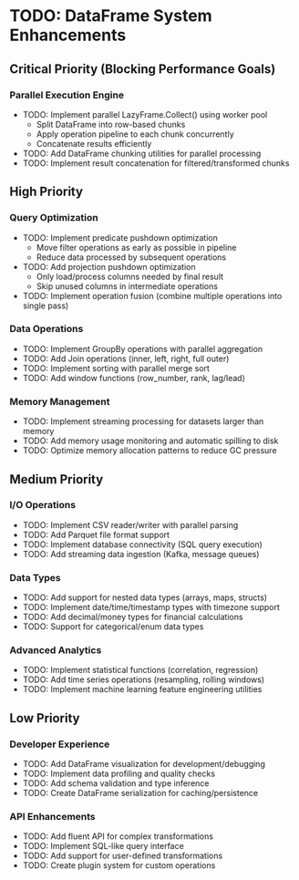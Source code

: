 # TODO: DataFrame System Enhancements

## Critical Priority (Blocking Performance Goals)

### Parallel Execution Engine
- TODO: Implement parallel LazyFrame.Collect() using worker pool
  - Split DataFrame into row-based chunks
  - Apply operation pipeline to each chunk concurrently
  - Concatenate results efficiently
- TODO: Add DataFrame chunking utilities for parallel processing
- TODO: Implement result concatenation for filtered/transformed chunks

## High Priority

### Query Optimization
- TODO: Implement predicate pushdown optimization
  - Move filter operations as early as possible in pipeline
  - Reduce data processed by subsequent operations
- TODO: Add projection pushdown optimization  
  - Only load/process columns needed by final result
  - Skip unused columns in intermediate operations
- TODO: Implement operation fusion (combine multiple operations into single pass)

### Data Operations
- TODO: Implement GroupBy operations with parallel aggregation
- TODO: Add Join operations (inner, left, right, full outer)
- TODO: Implement sorting with parallel merge sort
- TODO: Add window functions (row_number, rank, lag/lead)

### Memory Management
- TODO: Implement streaming processing for datasets larger than memory
- TODO: Add memory usage monitoring and automatic spilling to disk
- TODO: Optimize memory allocation patterns to reduce GC pressure

## Medium Priority

### I/O Operations
- TODO: Implement CSV reader/writer with parallel parsing
- TODO: Add Parquet file format support
- TODO: Implement database connectivity (SQL query execution)
- TODO: Add streaming data ingestion (Kafka, message queues)

### Data Types
- TODO: Add support for nested data types (arrays, maps, structs)
- TODO: Implement date/time/timestamp types with timezone support
- TODO: Add decimal/money types for financial calculations
- TODO: Support for categorical/enum data types

### Advanced Analytics
- TODO: Implement statistical functions (correlation, regression)
- TODO: Add time series operations (resampling, rolling windows)
- TODO: Implement machine learning feature engineering utilities

## Low Priority

### Developer Experience
- TODO: Add DataFrame visualization for development/debugging
- TODO: Implement data profiling and quality checks
- TODO: Add schema validation and type inference
- TODO: Create DataFrame serialization for caching/persistence

### API Enhancements  
- TODO: Add fluent API for complex transformations
- TODO: Implement SQL-like query interface
- TODO: Add support for user-defined transformations
- TODO: Create plugin system for custom operations